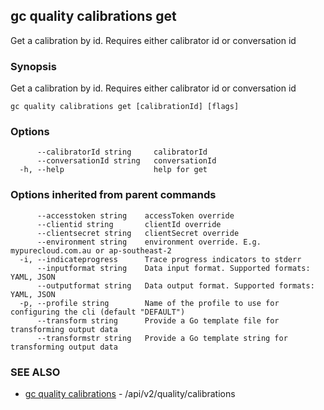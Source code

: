 ## gc quality calibrations get

Get a calibration by id.  Requires either calibrator id or conversation id

### Synopsis

Get a calibration by id.  Requires either calibrator id or conversation id

```
gc quality calibrations get [calibrationId] [flags]
```

### Options

```
      --calibratorId string     calibratorId
      --conversationId string   conversationId
  -h, --help                    help for get
```

### Options inherited from parent commands

```
      --accesstoken string    accessToken override
      --clientid string       clientId override
      --clientsecret string   clientSecret override
      --environment string    environment override. E.g. mypurecloud.com.au or ap-southeast-2
  -i, --indicateprogress      Trace progress indicators to stderr
      --inputformat string    Data input format. Supported formats: YAML, JSON
      --outputformat string   Data output format. Supported formats: YAML, JSON
  -p, --profile string        Name of the profile to use for configuring the cli (default "DEFAULT")
      --transform string      Provide a Go template file for transforming output data
      --transformstr string   Provide a Go template string for transforming output data
```

### SEE ALSO

* [gc quality calibrations](gc_quality_calibrations.html)	 - /api/v2/quality/calibrations



